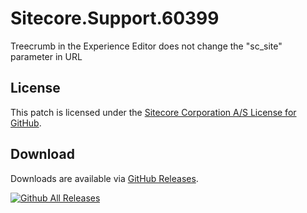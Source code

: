 # Sitecore.Support.60399
Treecrumb in the Experience Editor does not change the &quot;sc_site&quot; parameter in URL

## License  
This patch is licensed under the [Sitecore Corporation A/S License for GitHub](https://github.com/sitecoresupport/Sitecore.Support.60399/blob/master/LICENSE).  

## Download  
Downloads are available via [GitHub Releases](https://github.com/sitecoresupport/Sitecore.Support.60399/releases).  

[![Github All Releases](https://img.shields.io/github/downloads/SitecoreSupport/Sitecore.Support.60399/total.svg)](https://github.com/SitecoreSupport/Sitecore.Support.60399/releases)
